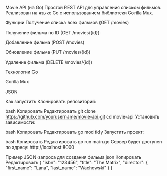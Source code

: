 Movie API (на Go)
Простой REST API для управления списком фильмов. Реализован на языке Go с использованием библиотеки Gorilla Mux.

Функции
Получение списка всех фильмов (GET /movies)

Получение фильма по ID (GET /movies/{id})

Добавление фильма (POST /movies)

Обновление фильма (PUT /movies/{id})

Удаление фильма (DELETE /movies/{id})

Технологии
Go

Gorilla Mux

JSON

Как запустить
Клонировать репозиторий:

bash
Копировать
Редактировать
git clone https://github.com/yourusername/movie-api.git
cd movie-api
Установить зависимости:

bash
Копировать
Редактировать
go mod tidy
Запустить проект:

bash
Копировать
Редактировать
go run main.go
Сервер будет доступен по адресу: http://localhost:8000

Пример JSON-запроса для создания фильма
json
Копировать
Редактировать
{
  "isbn": "123456",
  "title": "The Matrix",
  "director": {
    "first_name": "Lana",
    "last_name": "Wachowski"
  }
}
